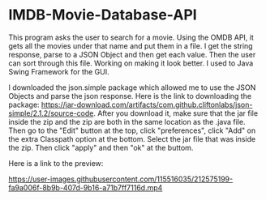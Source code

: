 # IMDB-Movie-Database-API
This program asks the user to search for a movie. Using the OMDB API, it gets all the movies under that name and put them in a file. 
I get the string response, parse to a JSON Object and then get each value. 
Then the user can sort through this file. Working on making it look better. I used to Java Swing Framework for the GUI.

I downloaded the json.simple package which allowed me to use the JSON Objects and parse the json response. 
  Here is the link to downloading the package: https://jar-download.com/artifacts/com.github.cliftonlabs/json-simple/2.1.2/source-code. 
  After you download it, make sure that the jar file inside the zip and the zip are both in the same location as the .java file. Then go to the "Edit" button at the top, click "preferences", 
  click "Add" on the extra Classpath option at the bottom. Select the jar file that was inside the zip. Then click "apply" and then "ok" at the buttom.

Here is a link to the preview: 

https://user-images.githubusercontent.com/115516035/212575199-fa9a006f-8b9b-407d-9b16-a71b7ff7116d.mp4

